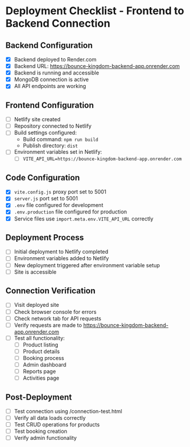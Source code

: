 # Deployment Checklist - Frontend to Backend Connection

## Backend Configuration
- [x] Backend deployed to Render.com
- [x] Backend URL: https://bounce-kingdom-backend-app.onrender.com
- [x] Backend is running and accessible
- [x] MongoDB connection is active
- [x] All API endpoints are working

## Frontend Configuration
- [ ] Netlify site created
- [ ] Repository connected to Netlify
- [ ] Build settings configured:
  - Build command: `npm run build`
  - Publish directory: `dist`
- [ ] Environment variables set in Netlify:
  - [ ] `VITE_API_URL=https://bounce-kingdom-backend-app.onrender.com`

## Code Configuration
- [x] `vite.config.js` proxy port set to 5001
- [x] `server.js` port set to 5001
- [x] `.env` file configured for development
- [x] `.env.production` file configured for production
- [x] Service files use `import.meta.env.VITE_API_URL` correctly

## Deployment Process
- [ ] Initial deployment to Netlify completed
- [ ] Environment variables added to Netlify
- [ ] New deployment triggered after environment variable setup
- [ ] Site is accessible

## Connection Verification
- [ ] Visit deployed site
- [ ] Check browser console for errors
- [ ] Check network tab for API requests
- [ ] Verify requests are made to https://bounce-kingdom-backend-app.onrender.com
- [ ] Test all functionality:
  - [ ] Product listing
  - [ ] Product details
  - [ ] Booking process
  - [ ] Admin dashboard
  - [ ] Reports page
  - [ ] Activities page

## Post-Deployment
- [ ] Test connection using /connection-test.html
- [ ] Verify all data loads correctly
- [ ] Test CRUD operations for products
- [ ] Test booking creation
- [ ] Verify admin functionality